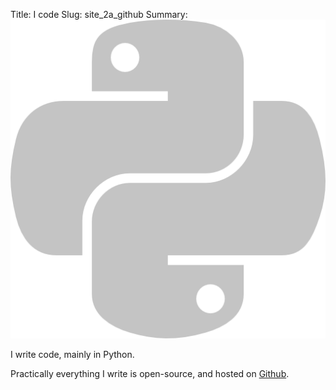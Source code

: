 Title: I code
Slug: site_2a_github
Summary: ![](../images/home/python-gray.png)

I write code, mainly in Python.

Practically everything I write is open-source, and hosted on [Github](github.com/encukou).
